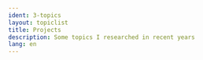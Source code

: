 ```yaml
---
ident: 3-topics
layout: topiclist
title: Projects
description: Some topics I researched in recent years
lang: en
---
```

